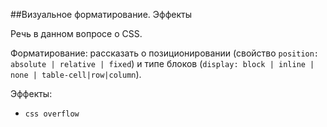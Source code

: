 ##Визуальное форматирование. Эффекты

Речь в данном вопросе о CSS.

Форматирование: рассказать о позиционировании (свойство `position: absolute | relative | fixed`) и типе блоков (`display: block | inline | none | table-cell|row|column`).

Эффекты:
 
 - ```css overflow ```
